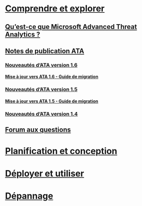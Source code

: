 # [Comprendre et explorer](what-is-ata.md)
## [Qu’est-ce que Microsoft Advanced Threat Analytics ?](what-is-ata.md)
## [Notes de publication ATA](ata-release-notes.md)
### [Nouveautés d’ATA version 1.6](whats-new-version-1.6.md)
#### [Mise à jour vers ATA 1.6 - Guide de migration](ata-update-1.6-migration-guide.md)
### [Nouveautés d’ATA version 1.5](whats-new-version-1.5.md)
#### [Mise à jour vers ATA 1.5 - Guide de migration](ata-update-1.5-migration-guide.md)
### [Nouveautés d’ATA version 1.4](whats-new-version-1.4.md)
## [Forum aux questions](ata-technical-faq.md)
# [Planification et conception](/advanced-threat-analytics/plan-design/ata-capacity-planning)
# [Déployer et utiliser](/advanced-threat-analytics/deploy-use/install-ata)
# [Dépannage](/advanced-threat-analytics/troubleshoot/troubleshooting-ata-using-logs)


<!--HONumber=Jun16_HO5-->


